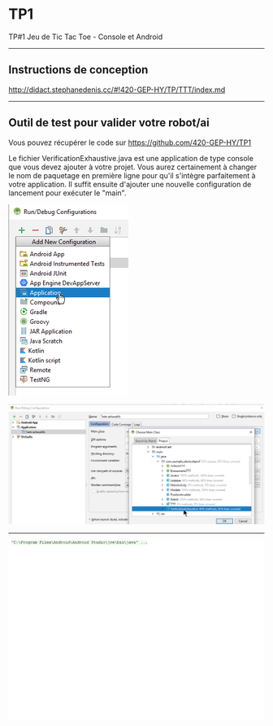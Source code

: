# TP1
TP#1 Jeu de Tic Tac Toe - Console et Android

---
## Instructions de conception

http://didact.stephanedenis.cc/#!420-GEP-HY/TP/TTT/index.md

---

## Outil de test pour valider votre robot/ai

Vous pouvez récupérer le code sur https://github.com/420-GEP-HY/TP1

Le fichier VerificationExhaustive.java est une application de type console que vous devez ajouter à votre projet. Vous aurez certainement à changer le nom de paquetage en première ligne pour qu'il s'intègre parfaitement à votre application. Il suffit ensuite d'ajouter une nouvelle configuration de lancement pour exécuter le "main".

![](Ajout_Run_DebugConfigurations.png)

![](Ajout_Run_DebugConfigurations_main.png)

---

![](ValidationExhaustive.gif)

